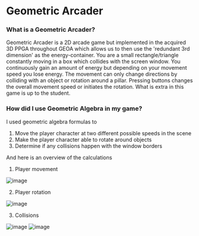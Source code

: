 # Geometric Arcader
 
### What is a Geometric Arcader?
Geometric Arcader is a 2D arcade game but implemented in the acquired 3D PPGA
throughout GEOA which allows us to then use the 'redundant 3rd dimension' as
the energy-container. You are a small rectangle/triangle constantly moving in a
box which collides with the screen window. You continuously gain an amount of
energy but depending on your movement speed you lose energy. The movement
can only change directions by colliding with an object or rotation around a pillar.
Pressing buttons changes the overall movement speed or initiates the
rotation. What is extra in this game is up to the student.

### How did I use Geometric Algebra in my game?
I used geometric algebra formulas to
1. Move the player character at two different possible speeds in the scene
3. Make the player character able to rotate around objects
4. Determine if any collisions happen with the window borders

And here is an overview of the calculations
1. Player movement

![image](https://github.com/user-attachments/assets/6caa4fde-f73a-4cda-8d41-c6412ef74d3c)

2. Player rotation
 
![image](https://github.com/user-attachments/assets/722e528c-8619-4ccf-985b-519bda8ce3d1)

3. Collisions

![image](https://github.com/user-attachments/assets/df398d88-829b-44f1-8857-0fa6a80231f0)
![image](https://github.com/user-attachments/assets/5ba78334-514c-4d29-aee7-c6e3a762dca4)


